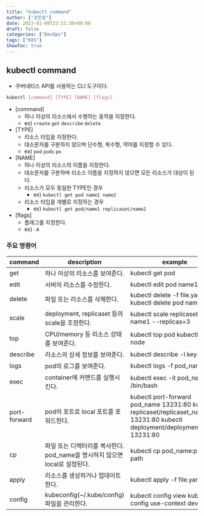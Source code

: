 ```yaml
---
title: "kubectl command"
author: ["조민준"]
date: 2023-01-09T23:51:30+09:00
draft: false
categories: ["DevOps"]
tags: ["K8S"]
ShowToc: true
---
```


## kubectl command

- 쿠버네티스 API를 사용하는 CLI 도구이다.

```bash
kubectl [command] [TYPE] [NAME] [flags]
```

- [command]
  - 하나 이상의 리소스에서 수행하는 동작을 지정한다.
  - ex) `create` `get` `describe` `delete`
- [TYPE]
  - 리소스 타입을 지정한다.
  - 대소문자를 구분하지 않으며 단수형, 복수형, 약어를 지정할 수 있다.
  - ex) `pod` `pods` `po`
- [NAME]
  - 하나 이상의 리소스의 이름을 지정한다.
  - 대소문자를 구분하며 리소스 이름을 지정하지 않으면 모든 리소스가 대상이 된다.
  - 리소스가 모두 동일한 TYPE인 경우
    - ex) `kubectl get pod name1 name2`
  - 리소스 타입을 개별로 지정하는 경우
    - ex) `kubectl get pod/name1 replicaset/name2`
- [flags]
  - 플래그를 지정한다.
  - ex) `-A`

### 주요 명령어

| command      | description                                                                 | example                                                                                                                        |
| ------------ | --------------------------------------------------------------------------- | ------------------------------------------------------------------------------------------------------------------------------ |
| get          | 하나 이상의 리소스를 보여준다.                                              | kubectl get pod                                                                                                                |
| edit         | 서버의 리소스를 수정한다.                                                   | kubectl edit pod name1                                                                                                         |
| delete       | 파일 또는 리소스를 삭제한다.                                                | kubectl delete -f file.yaml kubectl delete pod name1                                                                           |
| scale        | deployment, replicaset 등의 scale을 조정한다.                               | kubectl scale replicaset name1 --replicas=3                                                                                    |
| top          | CPU/memory 등 리소스 상태를 보여준다.                                       | kubectl top pod kubectl top node                                                                                               |
| describe     | 리소스의 상세 정보를 보여준다.                                              | kubectl describe -l key=value                                                                                                  |
| logs         | pod의 로그를 보여준다.                                                      | kubectl logs -f pod_name                                                                                                       |
| exec         | container에 커맨드를 실행시킨다.                                            | kubectl exec -it pod_name -- /bin/bash                                                                                         |
| port-forward | pod의 포트로 local 포트를 포워드한다.                                       | kubectl port-forward pod_name 13231:80 kubectl replicaset/replicaset_name 13231:80 kubectl deployment/deployment_name 13231:80 |
| cp           | 파일 또는 디렉터리를 복사한다. pod_name을 명시하지 않으면 local로 설정된다. | kubectl cp pod_name:path path                                                                                                  |
| apply        | 리소스를 생성하거나 업데이트한다.                                           | kubectl apply -f file.yaml                                                                                                     |
| config       | kubeconfig(~/.kube/config) 파일을 관리한다.                                 | kubectl config view kubectl config use-context dev1                                                                            |
